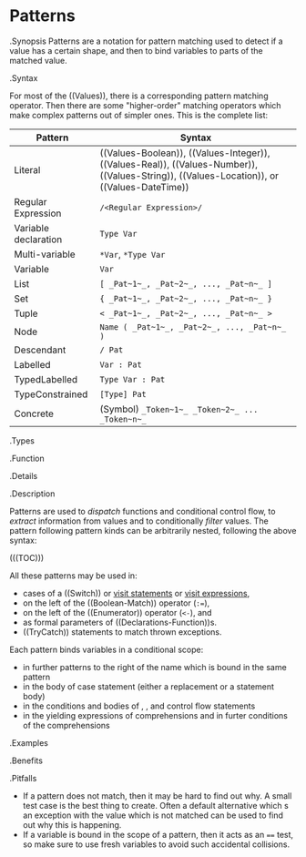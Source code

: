 # Patterns

.Synopsis
Patterns are a notation for pattern matching used to detect if a value has a certain shape, 
and then to bind variables to parts of the matched value. 

.Syntax

For most of the ((Values)), there is a corresponding pattern matching operator. Then there are
some "higher-order" matching operators which make complex patterns out of simpler ones. 
This is the complete list:
 
| Pattern              | Syntax                                                                       |
| --- | --- |
| Literal              | ((Values-Boolean)), ((Values-Integer)), ((Values-Real)), ((Values-Number)), ((Values-String)), ((Values-Location)), or ((Values-DateTime)) |
| Regular Expression   | `/<Regular Expression>/` |
| Variable declaration | `Type Var`                                                               |
| Multi-variable       | `*Var`, `*Type Var`                                                    |
| Variable             | `Var`                                                                      |
| List                 | `[ _Pat~1~_, _Pat~2~_, ..., _Pat~n~_ ]`                                         |
| Set                  | `{ _Pat~1~_, _Pat~2~_, ..., _Pat~n~_ }`                                         |
| Tuple                | `< _Pat~1~_, _Pat~2~_, ..., _Pat~n~_ >`                                         |
| Node                 | `Name ( _Pat~1~_, _Pat~2~_, ..., _Pat~n~_ )`                                  |
| Descendant           | `/ Pat`                                                                    |
| Labelled             | `Var : Pat`                                                               |
| TypedLabelled        | `Type Var : Pat`                                                       |
| TypeConstrained      |  `[Type] Pat` |
| Concrete             | (Symbol) ` _Token~1~_ _Token~2~_ ... _Token~n~_ `                                                          |


.Types

.Function

.Details

.Description

Patterns are used to *dispatch* functions and conditional control flow, to *extract* information 
from values and to conditionally *filter* values. The pattern following pattern kinds can be arbitrarily nested, following
the above syntax:

(((TOC)))

All these patterns may be used in:

*  cases of a ((Switch)) or [visit statements]((Statements-Visit)) or [visit expressions]((Expressions-Visit)), 
*  on the left of the ((Boolean-Match)) operator (`:=`),
*  on the left of the ((Enumerator)) operator (`<-`), and
*  as formal parameters of ((Declarations-Function))s. 
*  ((TryCatch)) statements to match thrown exceptions.

Each pattern binds variables in a conditional scope:

* in further patterns to the right of the name which is bound in the same pattern
* in the body of case statement (either a replacement or a statement body) 
* in the conditions and bodies of <If>, <For>, and <While> control flow statements
* in the yielding expressions of comprehensions and in furter conditions of the comprehensions

.Examples


.Benefits

.Pitfalls

* If a pattern does not match, then it may be hard to find out why. A small test case is the best thing to create. Often a default alternative
which <Throw>s an exception with the value which is not matched can be used to find out why this is happening.
* If a variable is bound in the scope of a pattern, then it acts as an `==` test, so make sure to use fresh variables
to avoid such accidental collisions. 

